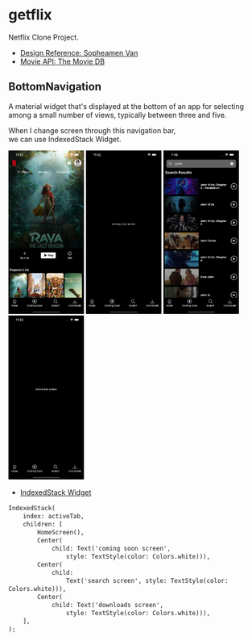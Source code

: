 # getflix

Netflix Clone Project.

- [Design Reference: Sopheamen Van](https://youtu.be/zaPLWwWpZlM)
- [Movie API: The Movie DB](https://developers.themoviedb.org/) 

## BottomNavigation 

A material widget that's displayed at the bottom of an app for selecting among a small number of views, typically between three and five.

When I change screen through this navigation bar,   
we can use IndexedStack Widget.

<p float="left">
  <img src="https://github.com/lhs7091/flutter_mobile_exam/blob/main/getflix/result/home1.png" width="150" />
  <img src="https://github.com/lhs7091/flutter_mobile_exam/blob/main/getflix/result/coming1.png" width="150" /> 
  <img src="https://github.com/lhs7091/flutter_mobile_exam/blob/main/getflix/result/search1.png" width="150" />
  <img src="https://github.com/lhs7091/flutter_mobile_exam/blob/main/getflix/result/download1.png" width="150" />
</p>

- [IndexedStack Widget](https://api.flutter.dev/flutter/widgets/IndexedStack-class.html)

```
IndexedStack(
    index: activeTab,
    children: [
        HomeScreen(),
        Center(
            child: Text('coming soon screen',
                style: TextStyle(color: Colors.white))),
        Center(
            child:
                Text('search screen', style: TextStyle(color: Colors.white))),
        Center(
            child: Text('downloads screen',
                style: TextStyle(color: Colors.white))),
    ],
);
```


